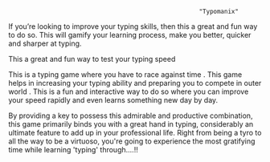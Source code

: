                                                          "Typomanix"

If you’re looking to improve your typing skills, then this a great and fun way to do so. This will gamify your learning process, make you better, quicker and sharper at typing.

This a great and fun way to test your typing speed

This is a typing game where you have to race against time . This game helps in increasing your typing ability and preparing you to compete in outer world . This is a fun and interactive way to do so  where you can improve your speed rapidly and even learns something new day by day.

By providing a key to possess this admirable and productive combination, this game primarily binds you with a great hand in typing, considerably an ultimate feature to add up in your professional life. Right from being a tyro to all the way to be a virtuoso, you're going to experience the most gratifying time while learning 'typing' through....!!

